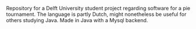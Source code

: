 Repository for a Delft University student project regarding software for a pie tournament. The language is partly Dutch, might nonetheless be useful for others studying Java. Made in Java with a Mysql backend.